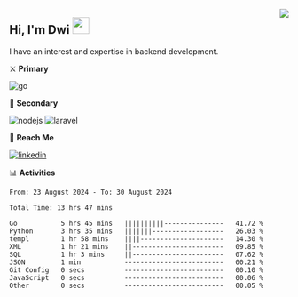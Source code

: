 [<img src="https://komarev.com/ghpvc/?username=masred&color=green&style=flat-square&label=Profile+Views" align="right">](github.com/masred)

## Hi, I'm Dwi <img src="https://raw.githubusercontent.com/MartinHeinz/MartinHeinz/master/wave.gif" width="30px">

I have an interest and expertise in backend development.

⚔️ **Primary**

![go](https://img.shields.io/badge/---?logo=go&label=Golang&style=social)

🔪 **Secondary**

![nodejs](https://img.shields.io/badge/---?logo=node.js&label=Node.js&style=social&logoColor=green)
![laravel](https://img.shields.io/badge/---?logo=laravel&label=Laravel&style=social)

🔗 **Reach Me**

[![linkedin](https://img.shields.io/badge/---?logo=linkedin&label=LinkedIn&style=social)](https://linkedin.com/in/dwifitriyanto)

📊 **Activities**

<!--START_SECTION:waka-->

```all_time
From: 23 August 2024 - To: 30 August 2024

Total Time: 13 hrs 47 mins

Go           5 hrs 45 mins   ||||||||||---------------   41.72 %
Python       3 hrs 35 mins   |||||||------------------   26.03 %
templ        1 hr 58 mins    ||||---------------------   14.30 %
XML          1 hr 21 mins    ||-----------------------   09.85 %
SQL          1 hr 3 mins     ||-----------------------   07.62 %
JSON         1 min           -------------------------   00.21 %
Git Config   0 secs          -------------------------   00.10 %
JavaScript   0 secs          -------------------------   00.06 %
Other        0 secs          -------------------------   00.05 %
```

<!--END_SECTION:waka-->
